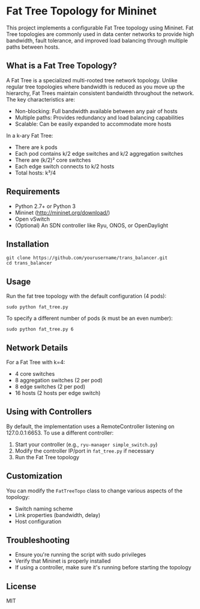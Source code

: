 # Fat Tree Topology for Mininet

This project implements a configurable Fat Tree topology using Mininet. Fat Tree topologies are commonly used in data center networks to provide high bandwidth, fault tolerance, and improved load balancing through multiple paths between hosts.

## What is a Fat Tree Topology?

A Fat Tree is a specialized multi-rooted tree network topology. Unlike regular tree topologies where bandwidth is reduced as you move up the hierarchy, Fat Trees maintain consistent bandwidth throughout the network. The key characteristics are:

- Non-blocking: Full bandwidth available between any pair of hosts
- Multiple paths: Provides redundancy and load balancing capabilities
- Scalable: Can be easily expanded to accommodate more hosts

In a k-ary Fat Tree:
- There are k pods
- Each pod contains k/2 edge switches and k/2 aggregation switches
- There are (k/2)² core switches
- Each edge switch connects to k/2 hosts
- Total hosts: k³/4

## Requirements

- Python 2.7+ or Python 3
- Mininet (http://mininet.org/download/)
- Open vSwitch
- (Optional) An SDN controller like Ryu, ONOS, or OpenDaylight

## Installation

```
git clone https://github.com/yourusername/trans_balancer.git
cd trans_balancer
```

## Usage

Run the fat tree topology with the default configuration (4 pods):

```
sudo python fat_tree.py
```

To specify a different number of pods (k must be an even number):

```
sudo python fat_tree.py 6
```

## Network Details

For a Fat Tree with k=4:
- 4 core switches 
- 8 aggregation switches (2 per pod)
- 8 edge switches (2 per pod)
- 16 hosts (2 hosts per edge switch)

## Using with Controllers

By default, the implementation uses a RemoteController listening on 127.0.0.1:6653. To use a different controller:

1. Start your controller (e.g., `ryu-manager simple_switch.py`)
2. Modify the controller IP/port in `fat_tree.py` if necessary
3. Run the Fat Tree topology

## Customization

You can modify the `FatTreeTopo` class to change various aspects of the topology:
- Switch naming scheme
- Link properties (bandwidth, delay)
- Host configuration

## Troubleshooting

- Ensure you're running the script with sudo privileges
- Verify that Mininet is properly installed
- If using a controller, make sure it's running before starting the topology

## License

MIT